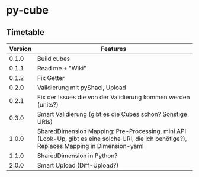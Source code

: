 # py-cube

## Timetable

Version | Features
------|---------------
0.1.0 | Build cubes
0.1.1 | Read me + "Wiki"
0.1.2 | Fix Getter
0.2.0 | Validierung mit pyShacl, Upload 
0.2.1 | Fix der Issues die von der Validierung kommen werden (units?)
0.3.0 | Smart Validierung (gibt es die Cubes schon? Sonstige URIs)
1.0.0 | SharedDimension Mapping: Pre-Processing, mini API (Look-Up, gibt es eine solche URI, die ich benötige?), Replaces Mapping in Dimension-yaml
1.1.0 | SharedDimension in Python?
2.0.0 | Smart Upload (Diff-Upload?)
